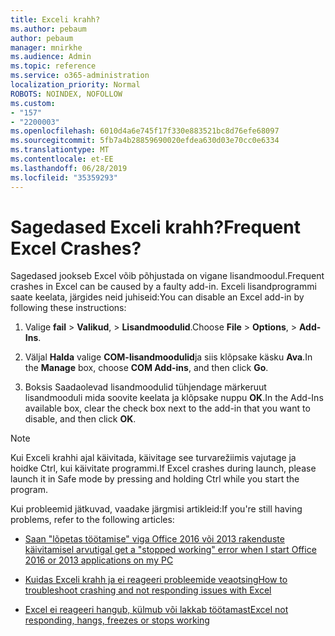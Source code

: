 ```yaml
---
title: Exceli krahh?
ms.author: pebaum
author: pebaum
manager: mnirkhe
ms.audience: Admin
ms.topic: reference
ms.service: o365-administration
localization_priority: Normal
ROBOTS: NOINDEX, NOFOLLOW
ms.custom:
- "157"
- "2200003"
ms.openlocfilehash: 6010d4a6e745f17f330e883521bc8d76efe68097
ms.sourcegitcommit: 5fb7a4b28859690020efdea630d03e70cc0e6334
ms.translationtype: MT
ms.contentlocale: et-EE
ms.lasthandoff: 06/28/2019
ms.locfileid: "35359293"
---
```

# <a name="frequent-excel-crashes"></a><span data-ttu-id="8d5d8-102">Sagedased Exceli krahh?</span><span class="sxs-lookup"><span data-stu-id="8d5d8-102">Frequent Excel Crashes?</span></span>

<span data-ttu-id="8d5d8-103">Sagedased jookseb Excel võib põhjustada on vigane lisandmoodul.</span><span class="sxs-lookup"><span data-stu-id="8d5d8-103">Frequent crashes in Excel can be caused by a faulty add-in.</span></span> <span data-ttu-id="8d5d8-104">Exceli lisandprogrammi saate keelata, järgides neid juhiseid:</span><span class="sxs-lookup"><span data-stu-id="8d5d8-104">You can disable an Excel add-in by following these instructions:</span></span>
  
1. <span data-ttu-id="8d5d8-105">Valige **fail** \> **Valikud**, \> **Lisandmoodulid**.</span><span class="sxs-lookup"><span data-stu-id="8d5d8-105">Choose **File** \> **Options**, \> **Add-Ins**.</span></span>

2. <span data-ttu-id="8d5d8-106">Väljal **Halda** valige **COM-lisandmoodulid**ja siis klõpsake käsku **Ava**.</span><span class="sxs-lookup"><span data-stu-id="8d5d8-106">In the **Manage** box, choose **COM Add-ins**, and then click **Go**.</span></span>

3. <span data-ttu-id="8d5d8-107">Boksis Saadaolevad lisandmoodulid tühjendage märkeruut lisandmooduli mida soovite keelata ja klõpsake nuppu **OK**.</span><span class="sxs-lookup"><span data-stu-id="8d5d8-107">In the Add-Ins available box, clear the check box next to the add-in that you want to disable, and then click **OK**.</span></span>

> [!NOTE]
> <span data-ttu-id="8d5d8-108">Kui Exceli krahhi ajal käivitada, käivitage see turvarežiimis vajutage ja hoidke Ctrl, kui käivitate programmi.</span><span class="sxs-lookup"><span data-stu-id="8d5d8-108">If Excel crashes during launch, please launch it in Safe mode by pressing and holding Ctrl while you start the program.</span></span>
  
<span data-ttu-id="8d5d8-109">Kui probleemid jätkuvad, vaadake järgmisi artikleid:</span><span class="sxs-lookup"><span data-stu-id="8d5d8-109">If you're still having problems, refer to the following articles:</span></span>
  
- [<span data-ttu-id="8d5d8-110">Saan "lõpetas töötamise" viga Office 2016 või 2013 rakenduste käivitamisel arvutiga</span><span class="sxs-lookup"><span data-stu-id="8d5d8-110">I get a "stopped working" error when I start Office 2016 or 2013 applications on my PC</span></span>](https://support.office.com/article/52bd7985-4e99-4a35-84c8-2d9b8301a2fa.aspx)

- [<span data-ttu-id="8d5d8-111">Kuidas Exceli krahh ja ei reageeri probleemide veaotsing</span><span class="sxs-lookup"><span data-stu-id="8d5d8-111">How to troubleshoot crashing and not responding issues with Excel</span></span>](https://support.microsoft.com/help/2758592/how-to-troubleshoot-crashing-and-not-responding-issues-with-excel)

- [<span data-ttu-id="8d5d8-112">Excel ei reageeri hangub, külmub või lakkab töötamast</span><span class="sxs-lookup"><span data-stu-id="8d5d8-112">Excel not responding, hangs, freezes or stops working</span></span>](https://support.office.com/article/37e7d3c9-9e84-40bf-a805-4ca6853a1ff4.aspx)
